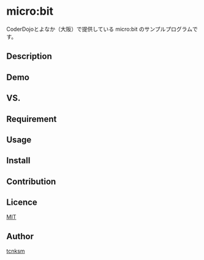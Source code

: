 # micro:bit

CoderDojoとよなか（大阪）で提供している micro:bit のサンプルプログラムです。

## Description

## Demo

## VS. 

## Requirement

## Usage

## Install

## Contribution

## Licence
[MIT](https://github.com/tcnksm/tool/blob/master/LICENCE)

## Author
[tcnksm](https://github.com/CoderDojo-Toyonaka)
